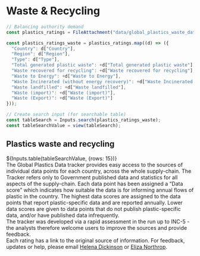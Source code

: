 # Waste & Recycling

```js
// Balancing authority demand
const plastics_ratings = FileAttachment("data/global_plastics_waste_data_ratings_current.csv").csv({typed: true});
```

```js
const plastics_ratings_waste = plastics_ratings.map((d) => ({
  "Country": d["Country"],
  "Region": d["Region"],
  "Type": d["Type"],
  "Total generated plastic waste": +d["Total generated plastic waste"],
  "Waste recovered for recycling": +d["Waste recovered for recycling"],
  "Waste to Energy": +d["Waste to Energy"],
  "Waste Incinerated (without energy recovery)": +d["Waste Incinerated (without energy recovery)"],
  "Waste landfilled": +d["Waste landfilled"],
  "Waste (import)": +d["Waste (import)"],
  "Waste (Export)": +d["Waste (Export)"]
}));

// Create search input (for searchable table)
const tableSearch = Inputs.search(plastics_ratings_waste);
const tableSearchValue = view(tableSearch);
```

<div class="card">
    <h2>Plastics waste and recycling</h2>
    ${Inputs.table(tableSearchValue, {rows: 15})}
</div>

<div class="small note">The Global Plastics Data tracker provides easy access to the sources of individual data points for each country, across the whole supply-chain.  The Tracker refers only to Government published data and statistics for all aspects of the supply-chain. Each data point has been assigned a “Data score” which indicates how suitable the data is for informing annual flows of plastic in the country. The highest data scores are assigned to the data points that report plastic-specific data and are reported annually. Lower data scores are given to data points that do not publish plastic-specific data, and/or have published data infrequently.<br>The tracker was developed via a rapid assessment in the run up to INC-5 - the analysts therefore welcome users to improve the sources and provide feedback. <br>Each rating has a link to the original source of information. For feedback, updates or help, please email <a href="mailto:helena.dickinson@unsw.edu.au">Helena Dickinson</a> or <a href="mailto:e.northrop@unsw.edu.au">Eliza Northrop</a>.